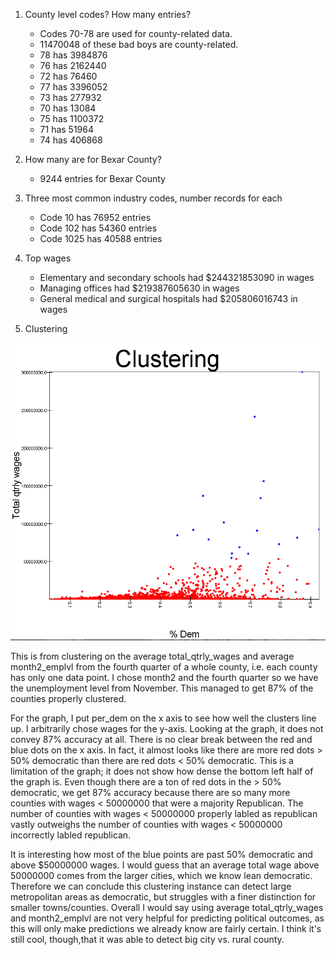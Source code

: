 1. County level codes? How many entries?

    * Codes 70-78 are used for county-related data. 
    * 11470048 of these bad boys are county-related.
    * 78 has 3984876
    * 76 has 2162440
    * 72 has 76460
    * 77 has 3396052
    * 73 has 277932
    * 70 has 13084
    * 75 has 1100372
    * 71 has 51964
    * 74 has 406868

2. How many are for Bexar County?

    * 9244 entries for Bexar County

3. Three most common industry codes, number records for each 

    * Code 10 has 76952 entries
    * Code 102 has 54360 entries
    * Code 1025 has 40588 entries

4. Top wages

    * Elementary and secondary schools had $244321853090 in wages
    * Managing offices had $219387605630 in wages
    * General medical and surgical hospitals had $205806016743 in wages

5. Clustering

![aeioaj](src/main/scala/sparkml/qtrlywages.png)

This is from clustering on the average total_qtrly_wages and average month2_emplvl from the fourth quarter of a whole county, i.e. each county has only one data point. I chose month2 and the fourth quarter so we have the unemployment level from November. This managed to get 87% of the counties properly clustered.

For the graph, I put per_dem on the x axis to see how well the clusters line up. I arbitrarily chose wages for the y-axis. Looking at the graph, it does not convey 87% accuracy at all. There is no clear break between the red and blue dots on the x axis. In fact, it almost looks like there are more red dots > 50% democratic than there are red dots < 50% democratic. This is a limitation of the graph; it does not show how dense the bottom left half of the graph is. Even though there are a ton of red dots in the > 50% democratic, we get 87% accuracy because there are so many more counties with wages < 50000000 that were a majority Republican. The number of counties with wages < 50000000 properly labled as republican vastly outweighs the number of counties with wages < 50000000 incorrectly labled republican.

It is interesting how most of the blue points are past 50% democratic and above $50000000 wages. I would guess that an average total wage above 50000000 comes from the larger cities, which we know lean democratic. Therefore we can conclude this clustering instance can detect large metropolitan areas as democratic, but struggles with a finer distinction for smaller towns/counties. Overall I would say using average total_qtrly_wages and month2_emplvl are not very helpful for predicting political outcomes, as this will only make predictions we already know are fairly certain. I think it's still cool, though,that it was able to detect big city vs. rural county. 
